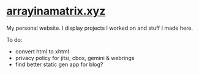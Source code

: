 # [arrayinamatrix.xyz](https://arrayinamatrix.xyz)

My personal website. I display projects I worked on and stuff I made here.

To do:

- convert html to xhtml
- privacy policy for jitsi, cbox, gemini & webrings
- find better static gen app for blog?
